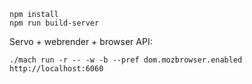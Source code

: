 ```
npm install
npm run build-server
```

Servo + webrender + browser API:
```
./mach run -r -- -w -b --pref dom.mozbrowser.enabled http://localhost:6060
```
